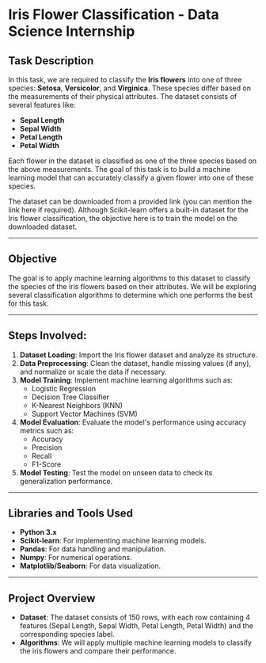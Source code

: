 

# Iris Flower Classification - Data Science Internship

## Task Description

In this task, we are required to classify the **Iris flowers** into one of three species: **Setosa**, **Versicolor**, and **Virginica**. These species differ based on the measurements of their physical attributes. The dataset consists of several features like:

- **Sepal Length**
- **Sepal Width**
- **Petal Length**
- **Petal Width**

Each flower in the dataset is classified as one of the three species based on the above measurements. The goal of this task is to build a machine learning model that can accurately classify a given flower into one of these species.

The dataset can be downloaded from a provided link (you can mention the link here if required). Although Scikit-learn offers a built-in dataset for the Iris flower classification, the objective here is to train the model on the downloaded dataset.

---

## Objective

The goal is to apply machine learning algorithms to this dataset to classify the species of the iris flowers based on their attributes. We will be exploring several classification algorithms to determine which one performs the best for this task.

---

## Steps Involved:

1. **Dataset Loading**: Import the Iris flower dataset and analyze its structure.
2. **Data Preprocessing**: Clean the dataset, handle missing values (if any), and normalize or scale the data if necessary.
3. **Model Training**: Implement machine learning algorithms such as:
   - Logistic Regression
   - Decision Tree Classifier
   - K-Nearest Neighbors (KNN)
   - Support Vector Machines (SVM)
4. **Model Evaluation**: Evaluate the model's performance using accuracy metrics such as:
   - Accuracy
   - Precision
   - Recall
   - F1-Score
5. **Model Testing**: Test the model on unseen data to check its generalization performance.

---

## Libraries and Tools Used

- **Python 3.x**
- **Scikit-learn**: For implementing machine learning models.
- **Pandas**: For data handling and manipulation.
- **Numpy**: For numerical operations.
- **Matplotlib/Seaborn**: For data visualization.

---

## Project Overview

- **Dataset**: The dataset consists of 150 rows, with each row containing 4 features (Sepal Length, Sepal Width, Petal Length, Petal Width) and the corresponding species label.
- **Algorithms**: We will apply multiple machine learning models to classify the iris flowers and compare their performance.





